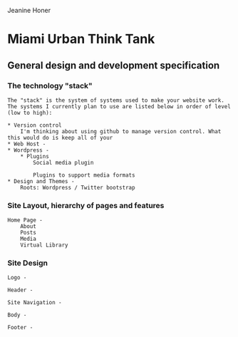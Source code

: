 Jeanine Honer

# Miami Urban Think Tank
## General design and development specification

### The technology "stack"

	The "stack" is the system of systems used to make your website work. The systems I currently plan to use are listed below in order of level (low to high):

	* Version control
		I'm thinking about using github to manage version control. What this would do is keep all of your 
	* Web Host - 
	* Wordpress -
		* Plugins
			Social media plugin

			Plugins to support media formats
	* Design and Themes -
		Roots: Wordpress / Twitter bootstrap

### Site Layout, hierarchy of pages and features

	Home Page - 
		About
		Posts
		Media
		Virtual Library

### Site Design

	Logo - 

	Header -

	Site Navigation -

	Body -

	Footer -